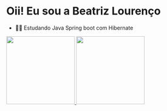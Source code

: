 # Oii! Eu sou a Beatriz Lourenço 

- 👩‍💻 Estudando Java Spring boot com Hibernate

 <div>
  <a href="https://github.com/beatrizlourencosh">
  <img height = "180em" src = "https://github-readme-stats.vercel.app/api?username=beatrizlourencosh&show_icons=true&theme=dracula&include_all_commits=true&count_private=true" />
  <img height = "180em" src = "https://github-readme-stats.vercel.app/api/top-langs/?username=beatrizlourencosh&layout=compact&langs_count=16&theme=dracula" />
</div>
